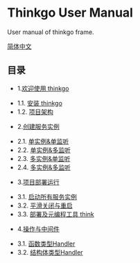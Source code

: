 # Thinkgo User Manual

User manual of thinkgo frame.

[简体中文](https://github.com/henrylee2cn/thinkbook/blob/master/README_ZH.md)

## 目录

* 1.[欢迎使用 thinkgo](zh/01.00.md)
 - 1.1. [安装 thinkgo](zh/01.01.md)
 - 1.2. [项目架构](zh/01.02.md)

* 2.[创建服务实例](zh/02.00.md)
 - 2.1. [单实例&单监听](zh/02.01.md)
 - 2.2. [单实例&多监听](zh/02.02.md)
 - 2.3. [多实例&单监听](zh/02.03.md)
 - 2.4. [多实例&多监听](zh/02.04.md)

* 3.[项目部署运行](zh/03.00.md)
 - 3.1. [启动所有服务实例](zh/03.01.md)
 - 3.2. [平滑关闭与重启](zh/03.02.md)
 - 3.3. [部署及元编程工具 think](zh/03.03.md)
 
* 4.[操作与中间件](zh/04.00.md)
 - 3.1. [函数类型Handler](zh/04.01.md)
 - 3.2. [结构体类型Handler](zh/04.02.md)
